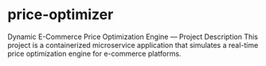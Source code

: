 # price-optimizer
Dynamic E-Commerce Price Optimization Engine — Project Description This project is a containerized microservice application that simulates a real-time price optimization engine for e-commerce platforms.
